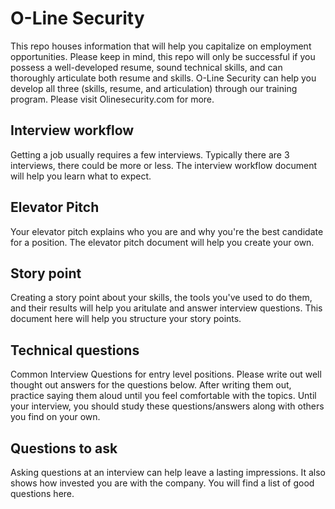 # O-Line Security
This repo houses information that will help you capitalize on employment opportunities. Please keep in mind, this repo will only be successful if you possess a well-developed resume, sound technical skills, and can thoroughly articulate both resume and skills. O-Line Security can help you develop all three (skills, resume, and articulation) through our training program. Please visit Olinesecurity.com for more.

## Interview workflow 
Getting a job usually requires a few interviews. Typically there are 3 interviews, there could be more or less. The interview workflow document will help you learn what to expect. 

## Elevator Pitch
Your elevator pitch explains who you are and why you're the best candidate for a position. The elevator pitch document will help you create your own. 

## Story point
Creating a story point about your skills, the tools you've used to do them, and their results will help you aritulate and answer interview questions. This document here will help you structure your story points. 

## Technical questions
Common Interview Questions for entry level positions. Please write out well thought out answers for the questions below. After writing them out, practice saying them aloud until you feel comfortable with the topics. Until your interview, you should study these questions/answers along with others you find on your own.

## Questions to ask
Asking questions at an interview can help leave a lasting impressions. It also shows how invested you are with the company. You will find a list of good questions here. 
